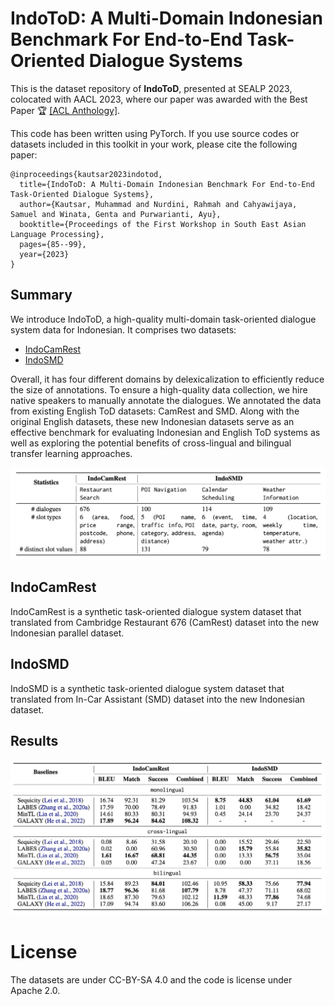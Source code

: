 # IndoToD: A Multi-Domain Indonesian Benchmark For End-to-End Task-Oriented Dialogue Systems

This is the dataset repository of <b>IndoToD</b>, presented at SEALP 2023, colocated with AACL 2023, where our paper was awarded with the Best Paper 🏆 [[ACL Anthology]](https://aclanthology.org/2023.sealp-1.7.pdf).

This code has been written using PyTorch. If you use source codes or datasets included in this toolkit in your work, please cite the following paper:
```
@inproceedings{kautsar2023indotod,
  title={IndoToD: A Multi-Domain Indonesian Benchmark For End-to-End Task-Oriented Dialogue Systems},
  author={Kautsar, Muhammad and Nurdini, Rahmah and Cahyawijaya, Samuel and Winata, Genta and Purwarianti, Ayu},
  booktitle={Proceedings of the First Workshop in South East Asian Language Processing},
  pages={85--99},
  year={2023}
}
```

## Summary
We introduce IndoToD, a high-quality multi-domain task-oriented dialogue system data for Indonesian. It comprises two datasets: 
- [IndoCamRest](https://github.com/dehanalkautsar/IndoToD/blob/main/README.md#indocamrest)
- [IndoSMD](https://github.com/dehanalkautsar/IndoToD/blob/main/README.md#indosmd)
  
Overall, it has four different domains by delexicalization to efficiently reduce the size of annotations. To ensure a high-quality data collection, we hire native speakers to manually annotate the dialogues. We annotated the data from existing English ToD datasets: CamRest and SMD. Along with the original English datasets, these new Indonesian datasets serve as an effective benchmark for evaluating Indonesian and English ToD systems as well as exploring the potential benefits of cross-lingual and bilingual transfer learning approaches.

<img src="imgs/indotod_statistics.png" width=1000>


## IndoCamRest

IndoCamRest is a synthetic task-oriented dialogue system dataset that translated from Cambridge Restaurant 676 (CamRest) dataset into the new Indonesian parallel dataset.

## IndoSMD

IndoSMD is a synthetic task-oriented dialogue system dataset that translated from In-Car Assistant (SMD) dataset into the new Indonesian dataset.

## Results

<img src="imgs/indotod_results.png" width=1000>

# License
The datasets are under CC-BY-SA 4.0 and the code is license under Apache 2.0.
